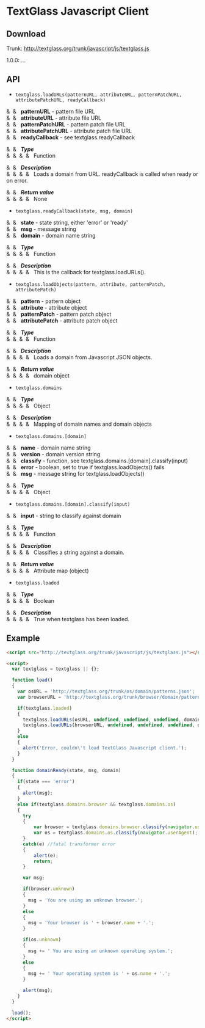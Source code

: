 TextGlass Javascript Client
===========================

Download
--------

Trunk: http://textglass.org/trunk/javascript/js/textglass.js

1.0.0: ...

API
---

* `textglass.loadURLs(patternURL, attributeURL, patternPatchURL, attributePatchURL, readyCallback)`

&&nbsp;&nbsp;&&nbsp;&nbsp; **patternURL** - pattern file URL  
&&nbsp;&nbsp;&&nbsp;&nbsp; **attributeURL** - attribute file URL  
&&nbsp;&nbsp;&&nbsp;&nbsp; **patternPatchURL** - pattern patch file URL  
&&nbsp;&nbsp;&&nbsp;&nbsp; **attributePatchURL** - attribute patch file URL  
&&nbsp;&nbsp;&&nbsp;&nbsp; **readyCallback** - see textglass.readyCallback

&&nbsp;&nbsp;&&nbsp;&nbsp; **_Type_**  
&&nbsp;&nbsp;&&nbsp;&nbsp;&&nbsp;&nbsp;&&nbsp;&nbsp; Function

&&nbsp;&nbsp;&&nbsp;&nbsp; **_Description_**  
&&nbsp;&nbsp;&&nbsp;&nbsp;&&nbsp;&nbsp;&&nbsp;&nbsp; Loads a domain from URL. readyCallback is called when ready or on error.

&&nbsp;&nbsp;&&nbsp;&nbsp; **_Return value_**  
&&nbsp;&nbsp;&&nbsp;&nbsp;&&nbsp;&nbsp;&&nbsp;&nbsp; None

* `textglass.readyCallback(state, msg, domain)`

&&nbsp;&nbsp;&&nbsp;&nbsp; **state** - state string, either 'error' or 'ready'  
&&nbsp;&nbsp;&&nbsp;&nbsp; **msg** - message string  
&&nbsp;&nbsp;&&nbsp;&nbsp; **domain** - domain name string

&&nbsp;&nbsp;&&nbsp;&nbsp; **_Type_**  
&&nbsp;&nbsp;&&nbsp;&nbsp;&&nbsp;&nbsp;&&nbsp;&nbsp; Function

&&nbsp;&nbsp;&&nbsp;&nbsp; **_Description_**  
&&nbsp;&nbsp;&&nbsp;&nbsp;&&nbsp;&nbsp;&&nbsp;&nbsp; This is the callback for textglass.loadURLs().

* `textglass.loadObjects(pattern, attribute, patternPatch, attributePatch)`

&&nbsp;&nbsp;&&nbsp;&nbsp; **pattern** - pattern object  
&&nbsp;&nbsp;&&nbsp;&nbsp; **attribute** - attribute object  
&&nbsp;&nbsp;&&nbsp;&nbsp; **patternPatch** - pattern patch object  
&&nbsp;&nbsp;&&nbsp;&nbsp; **attributePatch** - attribute patch object

&&nbsp;&nbsp;&&nbsp;&nbsp; **_Type_**  
&&nbsp;&nbsp;&&nbsp;&nbsp;&&nbsp;&nbsp;&&nbsp;&nbsp; Function

&&nbsp;&nbsp;&&nbsp;&nbsp; **_Description_**  
&&nbsp;&nbsp;&&nbsp;&nbsp;&&nbsp;&nbsp;&&nbsp;&nbsp; Loads a domain from Javascript JSON objects.

&&nbsp;&nbsp;&&nbsp;&nbsp; **_Return value_**  
&&nbsp;&nbsp;&&nbsp;&nbsp;&&nbsp;&nbsp;&&nbsp;&nbsp; domain object

* `textglass.domains`

&&nbsp;&nbsp;&&nbsp;&nbsp; **_Type_**  
&&nbsp;&nbsp;&&nbsp;&nbsp;&&nbsp;&nbsp;&&nbsp;&nbsp; Object

&&nbsp;&nbsp;&&nbsp;&nbsp; **_Description_**  
&&nbsp;&nbsp;&&nbsp;&nbsp;&&nbsp;&nbsp;&&nbsp;&nbsp; Mapping of domain names and domain objects

* `textglass.domains.[domain]`

&&nbsp;&nbsp;&&nbsp;&nbsp; **name** - domain name string  
&&nbsp;&nbsp;&&nbsp;&nbsp; **version** - domain version string  
&&nbsp;&nbsp;&&nbsp;&nbsp; **classify** - function, see textglass.domains.[domain].classify(input)  
&&nbsp;&nbsp;&&nbsp;&nbsp; **error** - boolean, set to true if textglass.loadObjects() fails  
&&nbsp;&nbsp;&&nbsp;&nbsp; **msg** - message string for textglass.loadObjects()

&&nbsp;&nbsp;&&nbsp;&nbsp; **_Type_**  
&&nbsp;&nbsp;&&nbsp;&nbsp;&&nbsp;&nbsp;&&nbsp;&nbsp; Object

* `textglass.domains.[domain].classify(input)`

&&nbsp;&nbsp;&&nbsp;&nbsp; **input** - string to classify against domain

&&nbsp;&nbsp;&&nbsp;&nbsp; **_Type_**  
&&nbsp;&nbsp;&&nbsp;&nbsp;&&nbsp;&nbsp;&&nbsp;&nbsp; Function

&&nbsp;&nbsp;&&nbsp;&nbsp; **_Description_**  
&&nbsp;&nbsp;&&nbsp;&nbsp;&&nbsp;&nbsp;&&nbsp;&nbsp; Classifies a string against a domain.

&&nbsp;&nbsp;&&nbsp;&nbsp; **_Return value_**  
&&nbsp;&nbsp;&&nbsp;&nbsp;&&nbsp;&nbsp;&&nbsp;&nbsp; Attribute map (object)

* `textglass.loaded`

&&nbsp;&nbsp;&&nbsp;&nbsp; **_Type_**  
&&nbsp;&nbsp;&&nbsp;&nbsp;&&nbsp;&nbsp;&&nbsp;&nbsp; Boolean

&&nbsp;&nbsp;&&nbsp;&nbsp; **_Description_**  
&&nbsp;&nbsp;&&nbsp;&nbsp;&&nbsp;&nbsp;&&nbsp;&nbsp; True when textglass has been loaded.

Example
-------

```html
<script src="http://textglass.org/trunk/javascript/js/textglass.js"></script>

<script>
  var textglass = textglass || {};

  function load()
  {
    var osURL = 'http://textglass.org/trunk/os/domain/patterns.json';
    var browserURL = 'http://textglass.org/trunk/browser/domain/patterns.json';

    if(textglass.loaded)
    {
      textglass.loadURLs(osURL, undefined, undefined, undefined, domainReady);
      textglass.loadURLs(browserURL, undefined, undefined, undefined, domainReady);
    }
    else
    {
      alert('Error, couldn\'t load TextGlass Javascript client.');
    }
  }

  function domainReady(state, msg, domain)
  {
    if(state === 'error')
    {
      alert(msg);
    }
    else if(textglass.domains.browser && textglass.domains.os)
    {
      try
      {
          var browser = textglass.domains.browser.classify(navigator.userAgent);
          var os = textglass.domains.os.classify(navigator.userAgent);
      }
      catch(e) //fatal transformer error
      {
          alert(e);
          return;
      }

      var msg;

      if(browser.unknown)
      {
        msg = 'You are using an unknown browser.';
      }
      else
      {
        msg = 'Your browser is ' + browser.name + '.';
      }

      if(os.unknown)
      {
        msg += ' You are using an unknown operating system.';
      }
      else
      {
        msg += ' Your operating system is ' + os.name + '.';
      }

      alert(msg);
    }
  }

  load();
</script>
```
